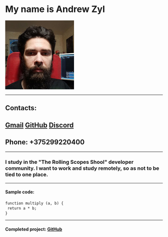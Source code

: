 # My name is Andrew Zyl
![Photo](/photo/my_photo.jpg "my photo")

---
## Contacts:
## [Gmail](https://mailto:Psylocybe13@gmail.com) [GitHub](https://github.com/Andrew-Enot) [Discord](https://discord.com/users/Andrew-Zyl#1330)
## Phone: +375299220400
---
### I study in the **"The Rolling Scopes Shool"** developer community. I want to work and study remotely, so as not to be tied to one place.
---

#### Sample code:
```
function multiply (a, b) {
 return a * b;
}
```
---
#### Completed project: [GitHub](https://github.com/Andrew-Enot/rsschool-cv/blob/gh-pages/cv.md)
